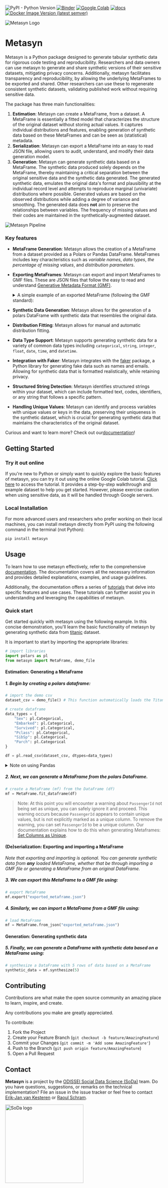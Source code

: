 ![PyPI - Python Version](https://img.shields.io/pypi/pyversions/metasyn)
[![Binder](https://mybinder.org/badge_logo.svg)](https://mybinder.org/v2/gh/sodascience/metasyn/HEAD?labpath=examples%2Fgetting_started.ipynb)
[![Google Colab](https://colab.research.google.com/assets/colab-badge.svg)](https://colab.research.google.com/github/sodascience/metasyn/blob/main/examples/getting_started.ipynb)
[![docs](https://readthedocs.org/projects/metasyn/badge/?version=latest)](https://metasyn.readthedocs.io/en/latest/index.html)
[![Docker Image Version (latest semver)](https://img.shields.io/docker/v/sodateam/metasyn?logo=docker&label=docker&color=blue)](https://hub.docker.com/r/sodateam/metasyn)

![Metasyn Logo](docs/source/images/logos/blue.svg)

# Metasyn
Metasyn is a Python package designed to generate tabular synthetic data for rigorous code testing and reproducibility.
Researchers and data owners can use metasyn to generate and share synthetic versions of their sensitive datasets, mitigating privacy concerns. Additionally, metasyn facilitates transparency and reproducibility, by allowing the underlying MetaFrames to be exported and shared. Other researchers can use these to regenerate consistent synthetic datasets, validating published work without requiring sensitive data.

The package has three main functionalities:

1. **Estimation**: Metasyn can create a MetaFrame, from a dataset. A MetaFrame is essentially a fitted model that characterizes the structure of the original dataset without storing actual values. It captures individual distributions and features, enabling generation of synthetic data based on these MetaFrames and can be seen as (statistical) metadata.
2. **Serialization**: Metasyn can export a MetaFrame into an easy to read JSON file, allowing users to audit, understand, and modify their data generation model.
3. **Generation**: Metasyn can generate synthetic data based on a MetaFrame. The synthetic data produced solely depends on the MetaFrame, thereby maintaining a critical separation between the original sensitive data and the synthetic data generated. The generated synthetic data, emulates the original data's format and plausibility at the individual record level and attempts to reproduce marginal (univariate) distributions where possible. Generated values are based on the observed distributions while adding a degree of variance and smoothing. The generated data does **not** aim to preserve the relationships between variables. The frequency of missing values and their codes are maintained in the synthetically-augmented dataset. 

![Metasyn Pipeline](docs/source/images/pipeline_basic.png)

### Key features
-   **MetaFrame Generation**: Metasyn allows the creation of a MetaFrame from a dataset provided as a Polars or Pandas DataFrame.
    MetaFrames includes key characteristics such as *variable names*, *data types*, *the percentage of missing values*, and *distribution parameters*.
-   **Exporting MetaFrames**: Metasyn can export and import MetaFrames to GMF files. These are JSON files that follow the easy to read and understand [Generative Metadata Format (GMF)](https://github.com/sodascience/generative_metadata_format).

    <details> 
    <summary> A simple example of an exported MetaFrame (following the GMF standard): </summary>

    ```json
    {
        "n_rows": 5,
        "n_columns": 5,
        "provenance": {
            "created by": {
                "name": "Metasyn",
                "version": "0.4.0"
            },
            "creation time": "2023-08-07T12:04:40.669740"
        },
        "vars": [
            {
                "name": "ID",
                "type": "discrete",
                "dtype": "Int64",
                "prop_missing": 0.0,
                "distribution": {
                    "implements": "core.unique_key",
                    "provenance": "builtin",
                    "class_name": "UniqueKeyDistribution",
                    "parameters": {
                        "low": 1,
                        "consecutive": 1
                    }
                }
            },
            {
                "name": "fruits",
                "type": "categorical",
                "dtype": "Categorical",
                "prop_missing": 0.0,
                "distribution": {
                    "implements": "core.multinoulli",
                    "provenance": "builtin",
                    "class_name": "MultinoulliDistribution",
                    "parameters": {
                        "labels": [
                            "apple",
                            "banana"
                        ],
                        "probs": [
                            0.4,
                            0.6
                        ]
                    }
                }
            },
            {
                "name": "B",
                "type": "discrete",
                "dtype": "Int64",
                "prop_missing": 0.0,
                "distribution": {
                    "implements": "core.poisson",
                    "provenance": "builtin",
                    "class_name": "PoissonDistribution",
                    "parameters": {
                        "mu": 3.0
                    }
                }
            },
            {
                "name": "cars",
                "type": "categorical",
                "dtype": "Categorical",
                "prop_missing": 0.0,
                "distribution": {
                    "implements": "core.multinoulli",
                    "provenance": "builtin",
                    "class_name": "MultinoulliDistribution",
                    "parameters": {
                        "labels": [
                            "audi",
                            "beetle"
                        ],
                        "probs": [
                            0.2,
                            0.8
                        ]
                    }
                }
            },
            {
                "name": "optional",
                "type": "discrete",
                "dtype": "Int64",
                "prop_missing": 0.2,
                "distribution": {
                    "implements": "core.discrete_uniform",
                    "provenance": "builtin",
                    "class_name": "DiscreteUniformDistribution",
                    "parameters": {
                        "low": -30,
                        "high": 301
                    }
                }
            }
        ]
    }
    ```

    A more advanced example GMF, based on the [Titanic](https://raw.githubusercontent.com/pandas-dev/pandas/main/doc/data/titanic.csv) dataset, can be found [here](examples/example_gmf_titanic.json)
    </details>

-   **Synthetic Data Generation**: Metasyn allows for the generation of a polars DataFrame with synthetic data that resembles the original data.
-   **Distribution Fitting**: Metasyn allows for manual and automatic distribution fitting.
-   **Data Type Support**: Metasyn supports generating synthetic data for a variety of common data types including `categorical`, `string`, `integer`, `float`, `date`, `time`, and `datetime`.
-   **Integration with Faker**: Metasyn integrates with the [faker](https://github.com/joke2k/faker) package, a Python library for generating fake data such as names and emails. Allowing for synthetic data that is formatted realistically, while retaining privacy.
-   **Structured String Detection**: Metasyn identifies structured strings within your dataset, which can include formatted text,
    codes, identifiers, or any string that follows a specific pattern.
-   **Handling Unique Values**: Metasyn can identify and process variables with unique values or keys in the data, preserving their uniqueness in the synthetic dataset, which is crucial for generating synthetic data that maintains the characteristics of the original dataset.

Curious and want to learn more? Check out our[documentation](https://metasyn.readthedocs.io/en/latest/index.html)!

## Getting Started
### Try it out online
If you're new to Python or simply want to quickly explore the basic features of metasyn, you can try it out using the online Google Colab tutorial. [Click here](https://colab.research.google.com/github/sodascience/metasyn/blob/main/examples/getting_started.ipynb) to access the tutorial. It provides a step-by-step walkthrough and example dataset to help you get started. However, please exercise caution when using sensitive data, as it will be handled through Google servers.

### Local Installation
For more advanced users and researchers who prefer working on their local machines, you can install metasyn directly from PyPI using the following command in the terminal (not Python):

```sh
pip install metasyn
```

## Usage
To learn how to use metasyn effectively, refer to the comprehensive [documentation](https://metasyn.readthedocs.io/en/latest/index.html). The documentation covers all the necessary information and provides detailed explanations, examples, and usage guidelines.

Additionally, the documentation offers a series of [tutorials](https://metasyn.readthedocs.io/en/latest/usage/interactive_tutorials.html) that delve into specific features and use cases. These tutorials can further assist you in understanding and leveraging the capabilities of metasyn.

### Quick start
Get started quickly with metasyn using the following example. In this concise demonstration, you'll learn the basic functionality of metasyn by generating synthetic data from [titanic](https://raw.githubusercontent.com/pandas-dev/pandas/main/doc/data/titanic.csv) dataset.

It is important to start by importing the appropriate libraries:

```python
# import libraries
import polars as pl
from metasyn import MetaFrame, demo_file
```

#### Estimation: Generating a MetaFrame 
##### 1.  Begin by creating a polars dataframe:
```python
# import the demo csv 
dataset_csv = demo_file() # This function automatically loads the Titanic dataset (as found here )

# create dataframe
data_types = {
    "Sex": pl.Categorical,
    "Embarked": pl.Categorical,
    "Survived": pl.Categorical,
    "Pclass": pl.Categorical,
    "SibSp": pl.Categorical,
    "Parch": pl.Categorical
}

df = pl.read_csv(dataset_csv, dtypes=data_types)
```

<details>
     <summary> 
     Note on using Pandas
     </summary>
     
Internally, metasyn uses Polars (instead of Pandas) mainly because typing and the handling of non-existing data is more
consistent. It is possible to supply a Pandas DataFrame instead of a polars DataFrame to `MetaFrame.fit_dataframe`.
However, this uses the automatic polars conversion functionality, which for some edge cases result in problems. Therefore,
we advise users to create Polars DataFrames. The resulting synthetic dataset is always a polars dataframe, but this can
be easily converted back to a Pandas DataFrame by using `df_pandas = df_polars.to_pandas()`.
</details>

##### 2. Next, we can generate a MetaFrame from the polars DataFrame.

```python
# create a MetaFrame (mf) from the DataFrame (df)
mf = MetaFrame.fit_dataframe(df)
```

> Note: At this point you will encounter a warning about `PassengerId` not being set as unique, you can safely ignore it and proceed. This warning occurs because `PassengerId` appears to contain unique values, but is not explicitly marked as a unique column. To remove the warning, you can set `PassengerId` to be a unique column. Our documentation explains how to do this when generating Metaframes: [Set Columns as Unique](https://metasyn.readthedocs.io/en/latest/usage/generating_metaframes.html#optional-parameters).

#### (De)serialization: Exporting and importing a MetaFrame 
_Note that exporting and importing is optional. You can generate synthetic data from **any** loaded MetaFrame, whether that be through importing a GMF file or generating a MetaFrame from an original DataFrame._

##### 3. We can export this MetaFrame to a GMF file using:

```python
# export MetaFrame
mf.export("exported_metaframe.json")
```

##### 4. Similarly, we can import a MetaFrame from a GMF file using:
```python
# load MetaFrame
mf = MetaFrame.from_json("exported_metaframe.json")
```

#### Generation: Generating synthetic data
##### 5. Finally, we can generate a DataFrame with synthetic data based on a MetaFrame using:

```python
# synthesize a DataFrame with 5 rows of data based on a MetaFrame
synthetic_data = mf.synthesize(5) 
```

<!-- CONTRIBUTING -->
## Contributing
Contributions are what make the open source community an amazing place to learn, inspire, and create.

Any contributions you make are greatly appreciated.

To contribute:
1. Fork the Project
2. Create your Feature Branch (`git checkout -b feature/AmazingFeature`)
3. Commit your Changes (`git commit -m 'Add some AmazingFeature'`)
4. Push to the Branch (`git push origin feature/AmazingFeature`)
5. Open a Pull Request


<!-- CONTACT -->
## Contact
**Metasyn** is a project by the [ODISSEI Social Data Science (SoDa)](https://odissei-data.nl/nl/soda/) team.
Do you have questions, suggestions, or remarks on the technical implementation? File an issue in the issue tracker or feel free to contact [Erik-Jan van Kesteren](https://github.com/vankesteren) or [Raoul Schram](https://github.com/qubixes).

<img src="docs/source/images/logos/soda.png" alt="SoDa logo" width="250px"/> 
